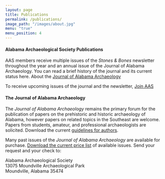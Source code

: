 ```yaml
---
layout: page
title: Publications
permalink: /publications/
image_path: "/images/about.jpg"
menu: "true"
menu_position: 4
---
```


#### Alabama Archaeological Society Publications

AAS members receive multiple issues of the _Stones & Bones_ newsletter throughout the year and an annual issue of the Journal of Alabama Archaeology. You can read a brief history of the journal and its current status here. About the [Journal of Alabama Archaeology](/files/JAAabout.pdf)

To receive upcoming issues of the journal and the newsletter, [Join AAS](/support)

#### The Journal of Alabama Archaeology

The _Journal of Alabama Archaeology_ remains the primary forum for the publication of papers on the prehistoric and historic archaeology of Alabama, however papers on related topics in the Southeast are welcome. Papers from students, amateur, and professional archaeologists are solicited. Download the current [guidelines for authors](/files/authorsinfo.pdf).

Many past issues of the _Journal of Alabama Archaeology_ are available for purchase. [Download the current price list](/files/JournalIssues.pdf) of available issues. Send your request and your check to:

Alabama Archaeological Society   
13075 Moundville Archaeological Park   
Moundville, Alabama 35474
